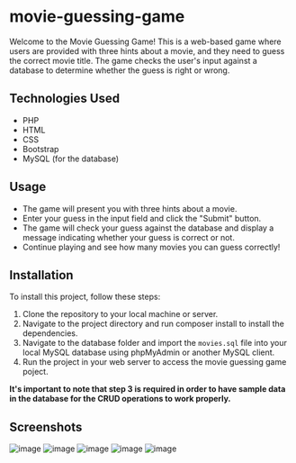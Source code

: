 # movie-guessing-game

Welcome to the Movie Guessing Game! This is a web-based game where users are provided with three hints about a movie, and they need to guess the correct movie title. The game checks the user's input against a database to determine whether the guess is right or wrong.    
## Technologies Used
- PHP
- HTML
- CSS
- Bootstrap
- MySQL (for the database)

## Usage
- The game will present you with three hints about a movie.
- Enter your guess in the input field and click the "Submit" button. 
- The game will check your guess against the database and display a message indicating whether your guess is correct or not.
- Continue playing and see how many movies you can guess correctly!

## Installation  
To install this project, follow these steps:
1. Clone the repository to your local machine or server.
2. Navigate to the project directory and run composer install to install the dependencies.
3. Navigate to the database folder and import the `movies.sql` file into your local MySQL database using phpMyAdmin or another MySQL client.
4. Run the project in your web server to access the movie guessing game poject.

**It's important to note that step 3 is required in order to have sample data in the database for the CRUD operations to work properly.**

## Screenshots
![image](https://github.com/Harrshhpattell/movie-guessing-game/assets/102842153/704f5103-9152-4223-8eec-bb22b424398b)
![image](https://github.com/Harrshhpattell/movie-guessing-game/assets/102842153/8bd44221-9dff-4cb7-9a63-8056f9230734)
![image](https://github.com/Harrshhpattell/movie-guessing-game/assets/102842153/e4deb9d5-1ade-4167-8e73-5b2b5a7966c3)
![image](https://github.com/Harrshhpattell/movie-guessing-game/assets/102842153/789d65ec-d260-45d4-b0ff-0e403b598a89)
![image](https://github.com/Harrshhpattell/movie-guessing-game/assets/102842153/7ee60482-2f46-408c-bc85-b6f2291a2261)
